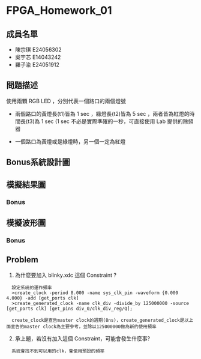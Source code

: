 # FPGA_Homework_01
## 成員名單
* 陳宗琪 E24056302
* 吳宇芯 E14043242
* 羅子渝 E24051912

## 問題描述
使用兩顆 RGB LED ，分別代表一個路口的兩個燈號

* 兩個路口的黃燈長(t1)皆為 1 sec ，綠燈長(t2)皆為 5 sec ，兩者皆為紅燈的時間長(t3)為 1 sec (1 sec 不必是實際準確的一秒，可直接使用 Lab 提供的除頻器

* 一個路口為黃燈或是綠燈時，另一個一定為紅燈

## Bonus系統設計圖

## 模擬結果圖
### Bonus
## 模擬波形圖
### Bonus

## Problem
1. 為什麼要加入 blinky.xdc 這個 Constraint ?
```
  設定系統的運作頻率
  >create_clock -period 8.000 -name sys_clk_pin -waveform {0.000 4.000} -add [get_ports clk]
  >create_generated_clock -name clk_div -divide_by 125000000 -source [get_ports clk] [get_pins div_0/clk_div_reg/Q];

  create_clock是宣告master clock的週期(8ns)，create_generated_clock是以上面宣告的master clock為主要參考，並除以125000000做為新的使用頻率
```
2. 承上題，若沒有加入這個 Constraint，可能會發生什麼事?
```
  系統會找不到可以用的clk，會使用預設的頻率
```
